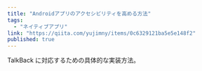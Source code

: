 ```yaml
---
title: "Androidアプリのアクセシビリティを高める方法"
tags:
  - "ネイティブアプリ"
link: "https://qiita.com/yujimny/items/0c6329121ba5e5e148f2"
published: true
---
```


TalkBack に対応するための具体的な実装方法。
